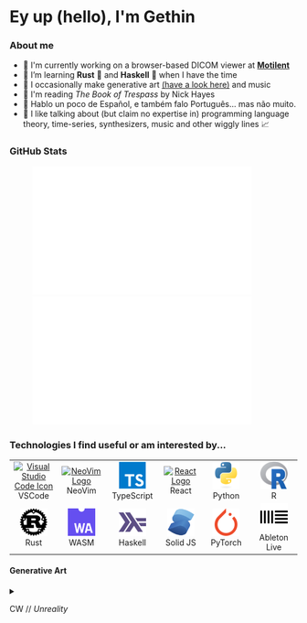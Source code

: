 # Ey up (hello), I'm Gethin

### About me

- 🏢&nbsp;I'm currently working on a browser-based DICOM viewer at **[Motilent]**
- 🐣&nbsp;I’m learning **Rust** 🦀 and **Haskell** 💜 when I have the time
- 🎨&nbsp;I occasionally make generative art [(have a look here)](#generative-art) and music
- 📖&nbsp;I'm reading _The Book of Trespass_ by Nick Hayes
- 🦜&nbsp;Hablo un poco de Español, e também falo Português... mas não muito.
- 💬&nbsp;I like talking about (but claim no expertise in) programming language theory, time-series, synthesizers, music and other wiggly lines 📈

### GitHub Stats

<figure>
    <div>
        <img height=auto width="384" alt="Top Langs" src="https://raw.githubusercontent.com/grddavies/github-stats-transparent/output/generated/languages.svg"></img>
        <img width="384" height=auto src="https://raw.githubusercontent.com/grddavies/github-stats-transparent/output/generated/overview.svg" alt="grddavies' github stats"></img>
    </div>
</figure>

### Technologies I find useful or am interested by...

<table>
  <tr>
    <td align="center" width="96">
      <a href="#tech-1">
        <img src="https://upload.wikimedia.org/wikipedia/commons/9/9a/Visual_Studio_Code_1.35_icon.svg" width="48" height="48" alt="Visual Studio Code Icon" />
      </a>
      <br>VSCode
    </td>
    <td align="center" width="96">
      <a href="https://github.com/grddavies/dotfiles/tree/main/home/dot_config/nvim">
        <img src="https://upload.wikimedia.org/wikipedia/commons/3/3a/Neovim-mark.svg" width="48" height="48" alt="NeoVim Logo" />
      </a>
      <br>NeoVim
    </td>
    <td align="center" width="96">
      <a href="https://github.com/grddavies/xo-solid">
        <img src="img/icons/typescript-original.svg" width="48" height="48" alt="TypeScript Logo" />
      </a>
      <br>TypeScript
    </td>
    <td align="center" width="96">
      <a href="#tech-2" >
        <img src="https://upload.wikimedia.org/wikipedia/commons/a/a7/React-icon.svg" width="48" height="48" alt="React Logo" />
      </a>
      <br>React
    </td>
    <td align="center" width="96">
      <a href="https://github.com/grddavies/c4zero">
        <img src="img/icons/python-original.svg" width="48" height="48" alt="Python Logo" />
      </a>
      <br>Python
    </td>
    <td align="center" width="96">
      <a href="https://github.com/grddavies/rtern">
        <img src="img/icons/r.svg" width="48" height="48" alt="R Logo" />
      </a>
      <br>&nbsp;&nbsp;R&nbsp;&nbsp;
    </td>  
  </tr>
  <tr>
    <td align="center"  width="96">
      <a href="https://github.com/grddavies/moji">
        <img src="img/icons/rust.svg" width="48" height="48" alt="Rust" />
      </a>
      <br>Rust
    </td>
    <td align="center"  width="96">
      <a href="#tech-2">
        <img src="img/icons/wasm-logo.svg" width="48" height="48" alt="WASM" />
      </a>
      <br>WASM
    </td>
    <td align="center"  width="96">
      <a href="https://github.com/grddavies/euler">
        <img src="img/icons/haskell.svg" width="48" height="48" alt="Haskell" />
      </a>
      <br>Haskell
    </td>
    <td align="center" width="96">
      <a href="https://github.com/grddavies/connect-4-solid" >
        <img src="img/icons/solidjs.svg" width="48" height="48" alt="Solid JS" />
      </a>
      <br>Solid JS
    </td>
    <td align="center" width="96">
      <a href="https://github.com/grddavies/c4zero">
        <img src="img/icons/pytorch.svg" width="48" height="48" alt="Pytorch Logo" />
      </a>
      <br>PyTorch
    </td>
    <td align="center"  width="96">
      <a href="https://www.instagram.com/reel/CYUSfDZq1Wt/">
        <img src="img/icons/abletonlive.svg" width="48" height="48" alt="Ableton Live" />
      </a>
      <br>Ableton Live
    </td>
  </tr>
</table>

#### Generative Art

<details>
  <summary>

CW // _Unreality_

  </summary>

<figure>
  <div>
    <img width="256" src="img/anim/citygan1.gif" alt="Animation of shifting cityscapes generated by StyleGAN (1/3)"></img>
    <img width="256" src="img/anim/citygan2.gif" alt="Animation of shifting cityscapes generated by StyleGAN (2/3)"></img>
    <img width="256" src="img/anim/citygan3.gif" alt="Animation of shifting cityscapes generated by StyleGAN (3/3)"></img>
    <p><b>Surreal cityscapes generated using styleGAN.</b></p>
    <p>Network trained on aerial photographs scraped from Flickr. Animations generated by circilar interpolation of the constant layer input weights, and through the latent space. For details see <a href="https://github.com/dvschultz/stylegan2-ada-pytorch/pull/10">here</a></p>
  </div>
</figure>

<figure>
  <div>
    <img width="256" src="img/anim/dwign.gif" alt="Animation of special effect ceramic glaze textures"></img>
    <p><b>Special effect glaze textures using styleGAN2</b></p>
    <p>Network trained on photographs of ceramic glazes (DWIGn dataset). Animations generated by circilar interpolation of the constant layer input weights, and through the latent space.</p>
  </div>
</figure>

<figure>
  <img width="256" src="img/anim/dwignXffhq1.gif" alt="Animation of faces blended with ceramic glaze textures (1/2)"></img>
  <img width="256" src="img/anim/dwignXffhq2.gif" alt="Animation of faces blended with ceramic glaze textures (2/2)"></img>
    <p><b>Blended networks</b></p>
    <p>Network produced by splicing layers from a network trained on the FFHQ (faces) dataset, and my own DWIGn (ceramic glazes) dataset. Low resolution layers are from the FFHQ network, retaining some facial features. Textures and colours are generated in higher resolution layers from the DWIGn dataset. Animations generated by circilar interpolation of the constant layer input weights, and through the latent space.</p>
</figure>

</details>

<!-- links -->

[motilent]: https://www.motilent.co.uk/ "Motilent Homepage"
[linkedin]: https://www.linkedin.com/in/grddavies "Gethin Davies LinkedIn"
